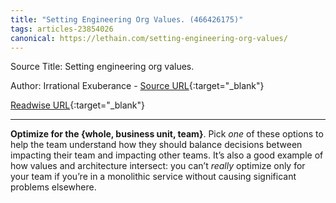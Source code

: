 ```yaml
---
title: "Setting Engineering Org Values. (466426175)"
tags: articles-23854026
canonical: https://lethain.com/setting-engineering-org-values/
---
```


Source Title: Setting engineering org values.

Author: Irrational Exuberance - [Source URL](https://lethain.com/setting-engineering-org-values/){:target="_blank"}

[Readwise URL](https://readwise.io/open/466426175){:target="_blank"}

---

**Optimize for the {whole, business unit, team}**. Pick *one* of these options to help the team understand how they should balance decisions between impacting their team and impacting other teams. It’s also a good example of how values and architecture intersect: you can’t *really* optimize only for your team if you’re in a monolithic service without causing significant problems elsewhere.
